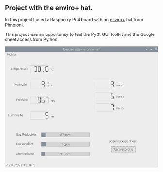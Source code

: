 ## Project with the enviro+ hat.

In this project I used a Raspberry Pi 4 board with an [enviro+](https://shop.pimoroni.com/products/enviro?variant=31155658457171) hat from Pimoroni.

This project was an opportunity to test the PyQt GUI toolkit and the Google sheet access from Python.

![](enviro_gui.jpg)
